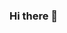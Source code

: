 ### Hi there 👋

<!--
**Dongheon97/Dongheon97** is a ✨ _special_ ✨ repository because its `README.md` (this file) appears on your GitHub profile.

Here are some ideas to get you started:

Hi, My name is Dongheon Lee. You can call me Dongheon. I was born in Sejong. At the moment, I live in Deajeon. 
I like sports like soccer. In the future, I want to study Machine Learing and Artificial Intelligence at image processing. 

- 🔭 I’m currently studying Computer Science and Engineering at the CNU in Deajeon, Korea.
- 🌱 I’m currently learning Java, database, Ocaml, C++(C) and image processing. 
- 📫 How to reach me: dongheon.lee97@gmail.com

